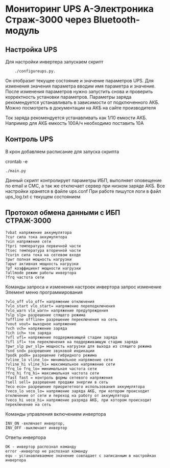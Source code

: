 # Мониторинг UPS А-Электроника Страж-3000 через Bluetooth-модуль

## Настройка UPS

Для настройки инвертера запускаем скрипт 

        ./configureups.py.

Он отобразит текущее состояние и значение параметров UPS.
Для изменения значения параметра вводим имя параметра и значение.
После изменения параметров нужно запустить снова и проверить корректность установки параметров.
Параметры заряда рекомендуется устанавливать в зависимости от подключенного АКБ.
Можно посмотреть в документации на АКБ на сайте производителя

Ток заряда рекомендуется устанавливать как 1/10 емкости АКБ. Например для АКБ емкость 100А/ч необходимо поставить 10А

## Контроль UPS

В крон добавляем расписание для запуска скрипта 

crontab -e


	./main.py 

Данный скрипт контролирует параметры ИБП, выполняет оповещение по email и СМС, а так же отключает сервер при низком заряде АКБ.
Все настройки хранятся в файле ups.conf
При работе пишутся логи в файл ups_log.txt c текущем состоянием


## Протокол обмена данными с ИБП СТРАЖ-3000

```
?vbat напряжение аккумулятора
?cur сила тока аккумулятора
?vin напряжение сети
?tpri температура первичной части
?tsec температура вторичной части
?curin сила тока на сетевом входе
?pwr полная мощность нагрузки
?apwr активная мощность нагрузки
?pf коэффициент мощности нагрузки
?allmode режим работы инвертора
?frq частота сети
```

Команды запроса и изменения настроек инвертора
запрос изменение Элемент меню программирования
```
?vlo_off vlo_off= напряжение отключения
?vlo_start vlo_start= напряжение переподключения
?vlo_warn vlo_warn= напряжение предупреждения
?slp slp= разрешение спящего режима
?offline offline= разрешение переключения на сеть
?vout vout= выходное напряжение
?vch vch= напряжение заряда
?ich ich= ток заряда
?vfl vfl= напряжение поддерживающей стадии заряда
?ifl ifl= ток переключения на поддерживающую стадию заряда
?pwr_slp pwr_slp= мощность нагрузки для выхода из спящего режима
?snd snd= разрешение звуковой индикации
?podk podk= разрешение гибридного режима
?vline_lo vline_lo= минимальное напряжение сети
?vline_hi vline_hi= максимальное напряжение сети
?frq_lo frq_lo= минимальная частота сети
?frq_hi frq_hi= максимальная частота сети 
?fast fast = контроль формы сетевого напряжения
?sell sell= разрешение продажи энергии в сеть
?eco eco= разрешение приоритетного использования аккумулятора
?veco_lo veco_lo= напряжение заряда АКБ, при котором происходит отключение от сети и переход на работу от аккумулятора
?veco_hi veco_hi= напряжение разряда АКБ, при котором происходит переключение на сеть 
```

Команды управления включением инвертора
```
INV_ON -включает инвертор,
INV_OFF -выключает инвертор
```

Ответы инвертора
```
ОК - инвертор распознал команду
error -инвертор не распознал команду
equ - устанавливаемое значение совпадает с записанным в настройках инвертора
```